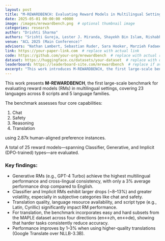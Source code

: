 ```yaml
---
layout: post
title: "M-REWARDBENCH: Evaluating Reward Models in Multilingual Settings"
date: 2025-05-01 00:00:00 +0000
image: /images/mrewardbench.png  # optional thumbnail image
categories: research
author: "Drishti Sharma"
authors: "Srishti Gureja, Lester J. Miranda, Shayekh Bin Islam, Rishabh Maheshwary, <strong>Drishti Sharma</strong>, Gusti Winata"
venue: "ACL 2025 (Main Conference)"
advisors: "Nathan Lambert, Sebastian Ruder, Sara Hooker, Marzieh Fadaee"
link: https://your-paper-link.com  # replace with actual link
code: https://github.com/your-org/mrewardbench  # replace with actual repo
dataset: https://huggingface.co/datasets/your-dataset  # replace with dataset
leaderboard: https://leaderboard-site.com/mrewardbench  # replace if available
excerpt: "This work introduces M-REWARDBENCH, the first large-scale benchmark for evaluating reward models (RMs) in multilingual settings, encompassing 23 languages across 8 scripts and 5 language families. The benchmark evaluates four key capabilities—chat, safety, reasoning, and translation—using 2.87k human-aligned preference instances. A total of 25 reward models, including Classifier, Generative, and Implicit (DPO-trained) types, are assessed. Results show that Generative RMs, such as GPT-4 Turbo, achieve the highest multilingual performance and cross-lingual consistency, with only a 3% average drop compared to English. In contrast, Classifier and Implicit RMs show greater performance declines (~8–13%) and higher volatility, particularly in subjective domains like chat and safety. RM performance is also influenced by translation quality, language resource availability, and script type (e.g., Latin, Cyrillic). For translation tasks, M-REWARDBENCH includes easy and hard subsets from the MAPLE dataset in four directions (en↔zh, en↔de), revealing consistent accuracy drops on harder examples. Additionally, using higher-quality translations (e.g., Google Translate over NLLB-3.3B) improves performance by 1–3%."
---
```


This work presents **M-REWARDBENCH**, the first large-scale benchmark for evaluating reward models (RMs) in multilingual settings, covering 23 languages across 8 scripts and 5 language families.

The benchmark assesses four core capabilities:

1. Chat  
2. Safety  
3. Reasoning  
4. Translation  

using 2.87k human-aligned preference instances.

A total of 25 reward models—spanning Classifier, Generative, and Implicit (DPO-trained) types—are evaluated.

### Key findings:

- Generative RMs (e.g., GPT-4 Turbo) achieve the highest multilingual performance and cross-lingual consistency, with only a 3% average performance drop compared to English.
- Classifier and Implicit RMs exhibit larger drops (~8–13%) and greater volatility, especially in subjective categories like chat and safety.
- Translation quality, language resource availability, and script type (e.g., Latin, Cyrillic) significantly impact RM performance.
- For translation, the benchmark incorporates easy and hard subsets from the MAPLE dataset across four directions (en↔zh, en↔de), showing that harder tasks consistently reduce accuracy.
- Performance improves by 1–3% when using higher-quality translations (Google Translate over NLLB-3.3B).

